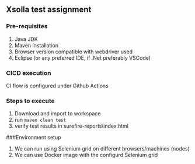 ## Xsolla test assignment

### Pre-requisites
1. Java JDK
2. Maven installation
3. Browser version compatible with webdriver used
4. Eclipse (or any preferred IDE, if .Net preferably VSCode)

### CICD execution
CI flow is configured under Github Actions

### Steps to execute
1. Download and import to workspace
2. run `maven clean test`
3. verify test results in surefire-reports\index.html

###Environment setup
1. We can run using Selenium grid on different browsers/machines (nodes)
2. We can use Docker image with the configurd Selenium grid
